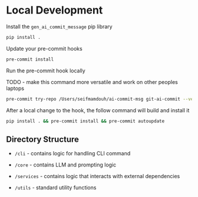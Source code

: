 # Local Development

Install the `gen_ai_commit_message` pip library

```bash
pip install .
```

Update your pre-commit hooks

```bash
pre-commit install
```

Run the pre-commit hook locally

TODO - make this command more versatile and work on other peoples laptops

```bash
pre-commit try-repo /Users/seifmamdouh/ai-commit-msg git-ai-commit --verbose --all-files --hook-stage prepare-commit-msg --commit-msg-filename /Users/seifmamdouh/ai-commit-msg/.git/COMMIT_EDITMSG  
```

After a local change to the hook, the follow command will build and install it

```bash
pip install . && pre-commit install && pre-commit autoupdate
```

## Directory Structure

- `/cli` - contains logic for handling CLI command

- `/core` - contains LLM and prompting logic

- `/services` - contains logic that interacts with external dependencies

- `/utils` - standard utility functions
